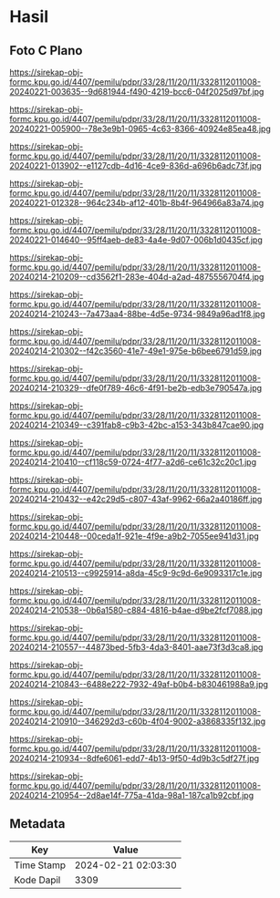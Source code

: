 # Hasil

## Foto C Plano

https://sirekap-obj-formc.kpu.go.id/4407/pemilu/pdpr/33/28/11/20/11/3328112011008-20240221-003635--9d681944-f490-4219-bcc6-04f2025d97bf.jpg

https://sirekap-obj-formc.kpu.go.id/4407/pemilu/pdpr/33/28/11/20/11/3328112011008-20240221-005900--78e3e9b1-0965-4c63-8366-40924e85ea48.jpg

https://sirekap-obj-formc.kpu.go.id/4407/pemilu/pdpr/33/28/11/20/11/3328112011008-20240221-013902--e1127cdb-4d16-4ce9-836d-a696b6adc73f.jpg

https://sirekap-obj-formc.kpu.go.id/4407/pemilu/pdpr/33/28/11/20/11/3328112011008-20240221-012328--964c234b-af12-401b-8b4f-964966a83a74.jpg

https://sirekap-obj-formc.kpu.go.id/4407/pemilu/pdpr/33/28/11/20/11/3328112011008-20240221-014640--95ff4aeb-de83-4a4e-9d07-006b1d0435cf.jpg

https://sirekap-obj-formc.kpu.go.id/4407/pemilu/pdpr/33/28/11/20/11/3328112011008-20240214-210209--cd3562f1-283e-404d-a2ad-4875556704f4.jpg

https://sirekap-obj-formc.kpu.go.id/4407/pemilu/pdpr/33/28/11/20/11/3328112011008-20240214-210243--7a473aa4-88be-4d5e-9734-9849a96ad1f8.jpg

https://sirekap-obj-formc.kpu.go.id/4407/pemilu/pdpr/33/28/11/20/11/3328112011008-20240214-210302--f42c3560-41e7-49e1-975e-b6bee6791d59.jpg

https://sirekap-obj-formc.kpu.go.id/4407/pemilu/pdpr/33/28/11/20/11/3328112011008-20240214-210329--dfe0f789-46c6-4f91-be2b-edb3e790547a.jpg

https://sirekap-obj-formc.kpu.go.id/4407/pemilu/pdpr/33/28/11/20/11/3328112011008-20240214-210349--c391fab8-c9b3-42bc-a153-343b847cae90.jpg

https://sirekap-obj-formc.kpu.go.id/4407/pemilu/pdpr/33/28/11/20/11/3328112011008-20240214-210410--cf118c59-0724-4f77-a2d6-ce61c32c20c1.jpg

https://sirekap-obj-formc.kpu.go.id/4407/pemilu/pdpr/33/28/11/20/11/3328112011008-20240214-210432--e42c29d5-c807-43af-9962-66a2a40186ff.jpg

https://sirekap-obj-formc.kpu.go.id/4407/pemilu/pdpr/33/28/11/20/11/3328112011008-20240214-210448--00ceda1f-921e-4f9e-a9b2-7055ee941d31.jpg

https://sirekap-obj-formc.kpu.go.id/4407/pemilu/pdpr/33/28/11/20/11/3328112011008-20240214-210513--c9925914-a8da-45c9-9c9d-6e9093317c1e.jpg

https://sirekap-obj-formc.kpu.go.id/4407/pemilu/pdpr/33/28/11/20/11/3328112011008-20240214-210538--0b6a1580-c884-4816-b4ae-d9be2fcf7088.jpg

https://sirekap-obj-formc.kpu.go.id/4407/pemilu/pdpr/33/28/11/20/11/3328112011008-20240214-210557--44873bed-5fb3-4da3-8401-aae73f3d3ca8.jpg

https://sirekap-obj-formc.kpu.go.id/4407/pemilu/pdpr/33/28/11/20/11/3328112011008-20240214-210843--6488e222-7932-49af-b0b4-b830461988a9.jpg

https://sirekap-obj-formc.kpu.go.id/4407/pemilu/pdpr/33/28/11/20/11/3328112011008-20240214-210910--346292d3-c60b-4f04-9002-a3868335f132.jpg

https://sirekap-obj-formc.kpu.go.id/4407/pemilu/pdpr/33/28/11/20/11/3328112011008-20240214-210934--8dfe6061-edd7-4b13-9f50-4d9b3c5df27f.jpg

https://sirekap-obj-formc.kpu.go.id/4407/pemilu/pdpr/33/28/11/20/11/3328112011008-20240214-210954--2d8ae14f-775a-41da-98a1-187ca1b92cbf.jpg


## Metadata

| Key        | Value               |
| ---------- | ------------------- |
| Time Stamp | 2024-02-21 02:03:30 |
| Kode Dapil | 3309                |



